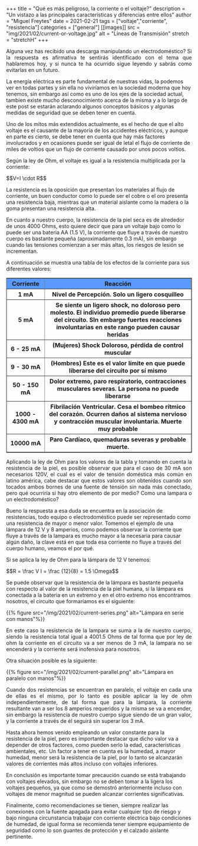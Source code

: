 
+++
title = "Qué es más peligroso, la corriente o el voltaje?"
description = "Un vistazo a las principales características y diferencias entre ellos"
author = "Miguel Freytes"
date = 2021-02-21
tags = ["voltaje","corriente", "resistencia"]
categories = ["general"]
[[images]]
  src = "img/2021/02/current-or-voltage.jpg"
  alt = "Líneas de Transmisión"
  stretch = "stretchH"
+++
<p style="text-align: justify;">Alguna vez has recibido una descarga manipulando un electrodoméstico? Si la respuesta es afirmativa te sentirás identificado con el tema que hablaremos hoy, y si nunca te ha ocurrido sigue leyendo y sabrás como evitarlas en un futuro. 

La energía eléctrica es parte fundamental de nuestras vidas, la podemos ver en todas partes y sin ella no viviríamos en la sociedad moderna que hoy tenemos, sin embargo así como es uno de los ejes de la sociedad actual, tambien existe mucho desconocimiento acerca de la misma y a lo largo de este post se estarán aclarando algunos conceptos básicos y algunas medidas de seguridad que se deben tener en cuenta.

Uno de los mitos más extendidos actualmente, es el hecho de que el alto voltaje es el causante de la mayoría de los accidentes eléctricos, y aunque en parte es cierto, se debe tener en cuenta que hay más factores involucrados y en ocasiones puede ser igual de letal el flujo de corriente de miles de voltios que un flujo de corriente causado por unos pocos voltios.  

Según la ley de Ohm, el voltaje es igual a la resistencia multiplicada por la corriente:

<div>$$V=I \cdot R$$</div>

La resistencia es la oposición que presentan los materiales al flujo de corriente, un buen conductor como lo puede ser el cobre o el oro presenta una resistencia baja, mientras que un material aislante como la madera o la goma presentan una resistencia alta. 

En cuanto a nuestro cuerpo, la resistencia de la piel seca es de alrededor de unos 4000 Ohms, esto quiere decir que para un voltaje bajo como lo puede ser una bateria AA (1.5 V), la corriente que fluye a través de nuestro cuerpo es bastante pequeña (aproximadamente 0.3 mA), sin embargo cuando las tensiones comienzan a ser más altas, los riesgos de lesión se incrementan.

A continuación se muestra una tabla de los efectos de la corriente para sus diferentes valores:


</p>

<table border="1">
	<tr style="background-color: #5B99FF;"><th>Corriente</th><th>Reacción</th></tr>
	<tr><th>1 mA</th><th>Nivel de Percepción. Solo un ligero cosquilleo</th></tr>
	<tr><th>5 mA</th><th>Se siente un ligero shock, no doloroso pero molesto. El individuo promedio puede liberarse del circuito. SIn embargo fuertes reacciones involuntarias en este rango pueden causar heridas</th></tr>
	<tr><th>6 - 25 mA</th><th>(Mujeres) Shock Doloroso, pérdida de control muscular</th></tr>
	<tr><th>9 - 30 mA</th><th>(Hombres) Este es el valor límite en que puede liberarse del circuito por sí mismo</th></tr>
	<tr><th>50 - 150 mA</th><th>Dolor extremo, paro respiratorio, contracciones musculares severas. La persona no puede liberarse</th></tr>
	<tr><th>1000 - 4300 mA</th><th>Fibrilación Ventricular. Cesa el bombeo rítmico del corazón. Ocurren daños al sistema nervioso y contracción muscular involuntaria. Muerte muy probable</th></tr>
	<tr><th>10000 mA</th><th>Paro Cardíaco, quemaduras severas y probable muerte.</th></tr>
</table>

<p style="text-align: justify;"> Aplicando la ley de Ohm para los valores de la tabla y tomando en cuenta la resistencia de la piel, es posible observar que para el caso de 30 mA son necesarios 120V, el cual es el valor de tensión doméstica más común en latino américa, cabe destacar que estos valores son obtenidos cuando son tocados ambos bornes de una fuente de tensión sin nada más conectado, pero qué ocurriría si hay otro elemento de por medio? Como una lampara o un electrodoméstico? 

Bueno la respuesta a esa duda se encuentra en la asociación de resistencias, todo equipo o electrodoméstico puede ser representado como una resistencia de mayor o menor valor. Tomemos el ejemplo de una lámpara de 12 V y 8 amperios, como podemos observar la corriente que fluye a través de la lampara es mucho mayor a la necesaria para causar algún daño, la clave está en que toda esa corriente no fluye a través del cuerpo humano, veamos el por qué.

Si se aplica la ley de Ohm para la lámpara de 12 V tenemos:

<div>$$R = \frac V I = \frac {12}{8} = 1.5 \Omega$$<div>

Se puede observar que la resistencia de la lámpara es bastante pequeña con respecto al valor de la resistencia de la piel humana, si la lámpara es conectada a la bateria en un extremo y en el otro extremo nos encontramos nosotros, el circuito que formaríamos es el siguiente:

</p>

{{% figure src="/img/2021/02/current-series.png" alt="Lámpara en serie con manos"%}}


<p style="text-align: justify;">
En este caso la resistencia de la lampara se suma a la de nuestro cuerpo, siendo la resistencia total igual a 4001.5 Ohms de tal forma que por ley de ohm la corriente en el circuito va a ser menos de 3 mA, la lampara no se encenderá y la corriente será inofensiva para nosotros.

Otra situación posible es la siguiente:
</p>

{{% figure src="/img/2021/02/current-parallel.png"  alt="Lámpara en paralelo con manos"%}}

<p style="text-align: justify;">
Cuando dos resistencias se encuentran en paralelo, el voltaje en cada una de ellas es el mismo, por lo tanto es posible aplicar la ley de ohm independientemente, de tal forma que para la lámpara, la corriente resultante van a ser los 8 amperios requeridos y la misma se va a encender, sin embargo la resistencia de nuestro cuerpo sigue siendo de un gran valor, y la corriente a través de él seguirá sin superar los 3 mA.

Hasta ahora hemos venido empleando un valor constante para la resistencia de la piel, pero es importante destacar que dicho valor va a depender de otros factores, como pueden serlo la edad, características ambientales, etc. Un factor a tener en cuenta es la humedad, a mayor humedad, menor será la resistencia de la piel, por lo tanto se alcanzarán valores de corrientes más altos incluso con voltajes inferiores.

En conclusión es importante tomar precaución cuando se está trabajando con voltajes elevados, sin embargo no se deben tomar a la ligera los voltajes pequeños, ya que como se demostró anteriormente incluso con voltajes de menor magnitud se pueden alcanzar corrientes significativas.  

Finalmente, como recomendaciones se tienen, siempre realizar las conexiones con la fuente apagada para evitar cualquier tipo de riesgo y bajo ninguna circunstancia trabajar con corriente eléctrica bajo condiciones de humedad, de igual forma se recomienda tener siempre equipamiento de seguridad como lo son guantes de protección y el calzado aislante pertinente.

</p>

<script type="text/javascript"
    src="https://cdn.mathjax.org/mathjax/latest/MathJax.js?config=TeX-AMS-MML_HTMLorMML">
</script>

<script type="text/x-mathjax-config">
MathJax.Hub.Config({
  tex2jax: {
    inlineMath: [['$','$'], ['\\(','\\)']],
    displayMath: [['$$','$$'], ['\[','\]']],
    processEscapes: true,
    processEnvironments: true,
    skipTags: ['script', 'noscript', 'style', 'textarea', 'pre'],
    TeX: { equationNumbers: { autoNumber: "AMS" },
         extensions: ["AMSmath.js", "AMSsymbols.js"] }
  }
});
</script>

<script type="text/x-mathjax-config">
  MathJax.Hub.Queue(function() {
    // Fix <code> tags after MathJax finishes running. This is a
    // hack to overcome a shortcoming of Markdown. Discussion at
    // https://github.com/mojombo/jekyll/issues/199
    var all = MathJax.Hub.getAllJax(), i;
    for(i = 0; i < all.length; i += 1) {
        all[i].SourceElement().parentNode.className += ' has-jax';
    }
});
</script>


